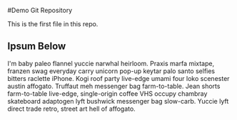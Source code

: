 #Demo Git Repository

This is the first file in this repo.

## Ipsum Below

I'm baby paleo flannel yuccie narwhal heirloom. Praxis marfa mixtape, franzen swag everyday carry unicorn pop-up keytar palo santo selfies bitters raclette iPhone. Kogi roof party live-edge umami four loko scenester austin affogato. Truffaut meh messenger bag farm-to-table. Jean shorts farm-to-table live-edge, single-origin coffee VHS occupy chambray skateboard adaptogen lyft bushwick messenger bag slow-carb. Yuccie lyft direct trade retro, street art hell of affogato.